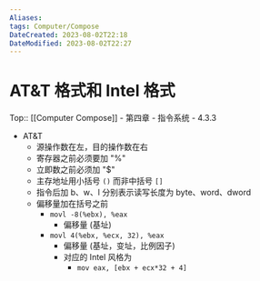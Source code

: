 ```yaml
---
Aliases: 
tags: Computer/Compose 
DateCreated: 2023-08-02T22:18
DateModified: 2023-08-02T22:27
---
```

# AT&T 格式和 Intel 格式
Top:: [[Computer Compose]] - 第四章 - 指令系统 - 4.3.3

- AT&T
	- 源操作数在左，目的操作数在右
	- 寄存器之前必须要加 "%"
	- 立即数之前必须加 "$"
	- 主存地址用小括号 `()` 而非中括号 `[]`
	- 指令后加 b、w、l 分别表示读写长度为 byte、word、dword
	- 偏移量加在括号之前
		- `movl -8(%ebx), %eax`
			- 偏移量 (基址)
		- `movl 4(%ebx, %ecx, 32), %eax`
			- 偏移量 (基址，变址，比例因子)
			- 对应的 Intel 风格为
				- `mov eax, [ebx + ecx*32 + 4]`
